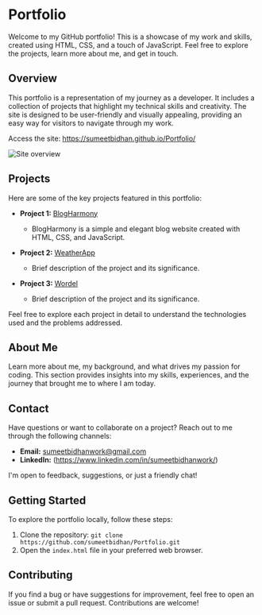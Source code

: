 # Portfolio


Welcome to my GitHub portfolio! This is a showcase of my work and skills, created using HTML, CSS, and a touch of JavaScript. Feel free to explore the projects, learn more about me, and get in touch.


## Overview

This portfolio is a representation of my journey as a developer. It includes a collection of projects that highlight my technical skills and creativity. The site is designed to be user-friendly and visually appealing, providing an easy way for visitors to navigate through my work.

Access the site: https://sumeetbidhan.github.io/Portfolio/

![Site overview](./assets/portfolioscreen.png)

## Projects

Here are some of the key projects featured in this portfolio:

- **Project 1:** [BlogHarmony](sumeetbidhan.github.io/MyBlog/)
  - BlogHarmony is a simple and elegant blog website created with HTML, CSS, and JavaScript.
  
- **Project 2:** [WeatherApp](linkhttps://sumeetbidhan.github.io/WeatherApp/)
  - Brief description of the project and its significance.

- **Project 3:** [Wordel](link)
  - Brief description of the project and its significance.

Feel free to explore each project in detail to understand the technologies used and the problems addressed.

## About Me

Learn more about me, my background, and what drives my passion for coding. This section provides insights into my skills, experiences, and the journey that brought me to where I am today.

## Contact

Have questions or want to collaborate on a project? Reach out to me through the following channels:

- **Email:** sumeetbidhanwork@gmail.com
- **LinkedIn:** (https://www.linkedin.com/in/sumeetbidhanwork/)


I'm open to feedback, suggestions, or just a friendly chat!

## Getting Started

To explore the portfolio locally, follow these steps:

1. Clone the repository: `git clone https://github.com/sumeetbidhan/Portfolio.git`
2. Open the `index.html` file in your preferred web browser.

## Contributing

If you find a bug or have suggestions for improvement, feel free to open an issue or submit a pull request. Contributions are welcome!


